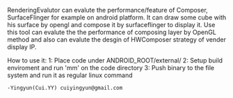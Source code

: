 RenderingEvalutor can evalute the performance/feature of Composer,
SurfaceFlinger for example on android platform.
It can draw some cube with his surface by opengl and compose it by
surfaceflinger to display it.
Use this tool can evalute the the performance of composing layer by
OpenGL method and also can evalute the desgin of HWComposer strategy
of vender display IP.


How to use it:
	1: Place code under ANDROID_ROOT/external/
	2: Setup build enviroment and run 'mm' on the code directory
	3: Push binary to the file system and run it as regular linux command


	-Yingyun(Cui.YY) cuiyingyun@gmail.com
